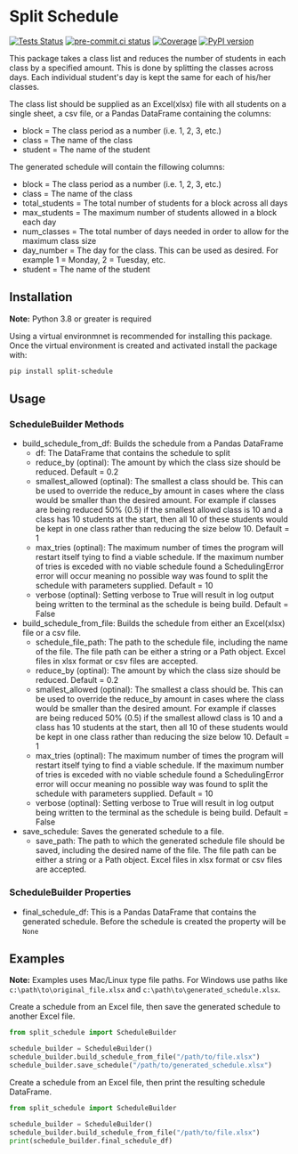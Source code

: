 # Split Schedule

[![Tests Status](https://github.com/sanders41/split_schedule/workflows/Testing/badge.svg?branch=main&event=push)](https://github.com/sanders41/split-schedule/actions?query=workflow%3ATesting+branch%3Amain+event%3Apush)
[![pre-commit.ci status](https://results.pre-commit.ci/badge/github/sanders41/split-schedule/main.svg)](https://results.pre-commit.ci/latest/github/sanders41/split-schedule/main)
[![Coverage](https://codecov.io/github/sanders41/split-schedule/coverage.svg?branch=main)](https://codecov.io/gh/sanders41/split-schedule)
[![PyPI version](https://badge.fury.io/py/split-schedule.svg)](https://badge.fury.io/py/split-schedule)

This package takes a class list and reduces the number of students in each class by a specified amount. This is done by splitting the classes across days. Each individual student's day is kept the same for each of his/her classes.

The class list should be supplied as an Excel(xlsx) file with all students on a single sheet, a csv file, or a Pandas DataFrame containing the columns:

- block = The class period as a number (i.e. 1, 2, 3, etc.)
- class = The name of the class
- student = The name of the student

The generated schedule will contain the fillowing columns:

- block = The class period as a number (i.e. 1, 2, 3, etc.)
- class = The name of the class
- total_students = The total number of students for a block across all days
- max_students = The maximum number of students allowed in a block each day
- num_classes = The total number of days needed in order to allow for the maximum class size
- day_number = The day for the class. This can be used as desired. For example 1 = Monday, 2 = Tuesday, etc.
- student = The name of the student

## Installation

**Note:** Python 3.8 or greater is required

Using a virtual environmnet is recommended for installing this package. Once the virtual environment is created and activated install the package with:

```sh
pip install split-schedule
```

## Usage

### ScheduleBuilder Methods

- build_schedule_from_df: Builds the schedule from a Pandas DataFrame
  - df: The DataFrame that contains the schedule to split
  - reduce_by (optinal): The amount by which the class size should be reduced. Default = 0.2
  - smallest_allowed (optinal): The smallest a class should be. This can be used to override the reduce_by amount in cases where the class would be smaller than the desired amount. For example if classes are being reduced 50% (0.5) if the smallest allowd class is 10 and a class has 10 students at the start, then all 10 of these students would be kept in one class rather than reducing the size below 10. Default = 1
  - max_tries (optinal): The maximum number of times the program will restart itself tying to find a viable schedule. If the maximum number of tries is exceded with no viable schedule found a SchedulingError error will occur meaning no possible way was found to split the schedule with parameters supplied. Default = 10
  - verbose (optinal): Setting verbose to True will result in log output being written to the terminal as the schedule is being build. Default = False
- build_schedule_from_file: Builds the schedule from either an Excel(xlsx) file or a csv file.
  - schedule_file_path: The path to the schedule file, including the name of the file. The file path can be either a string or a Path object. Excel files in xlsx format or csv files are accepted.
  - reduce_by (optinal): The amount by which the class size should be reduced. Default = 0.2
  - smallest_allowed (optinal): The smallest a class should be. This can be used to override the reduce_by amount in cases where the class would be smaller than the desired amount. For example if classes are being reduced 50% (0.5) if the smallest allowd class is 10 and a class has 10 students at the start, then all 10 of these students would be kept in one class rather than reducing the size below 10. Default = 1
  - max_tries (optinal): The maximum number of times the program will restart itself tying to find a viable schedule. If the maximum number of tries is exceded with no viable schedule found a SchedulingError error will occur meaning no possible way was found to split the schedule with parameters supplied. Default = 10
  - verbose (optinal): Setting verbose to True will result in log output being written to the terminal as the schedule is being build. Default = False
- save_schedule: Saves the generated schedule to a file.
  - save_path: The path to which the generated schedule file should be saved, including the desired name of the file. The file path can be either a string or a Path object. Excel files in xlsx format or csv files are accepted.

### ScheduleBuilder Properties

- final_schedule_df: This is a Pandas DataFrame that contains the generated schedule. Before the schedule is created the property will be `None`

## Examples

**Note:** Examples uses Mac/Linux type file paths. For Windows use paths like `c:\path\to\original_file.xlsx` and `c:\path\to\generated_schedule.xlsx`.

Create a schedule from an Excel file, then save the generated schedule to another Excel file.

```python
from split_schedule import ScheduleBuilder

schedule_builder = ScheduleBuilder()
schedule_builder.build_schedule_from_file("/path/to/file.xlsx")
schedule_builder.save_schedule("/path/to/generated_schedule.xlsx")
```

Create a schedule from an Excel file, then print the resulting schedule DataFrame.

```python
from split_schedule import ScheduleBuilder

schedule_builder = ScheduleBuilder()
schedule_builder.build_schedule_from_file("/path/to/file.xlsx")
print(schedule_builder.final_schedule_df)
```
